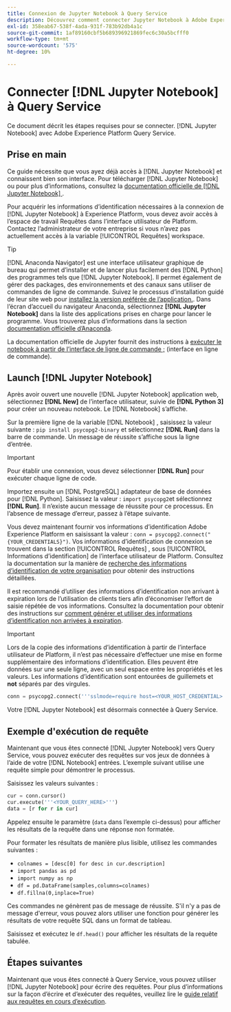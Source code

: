 ```yaml
---
title: Connexion de Jupyter Notebook à Query Service
description: Découvrez comment connecter Jupyter Notebook à Adobe Experience Platform Query Service.
exl-id: 358eab67-538f-4ada-931f-783b92db4a1c
source-git-commit: 1af89160cbf5b689396921869fec6c30a5bcfff0
workflow-type: tm+mt
source-wordcount: '575'
ht-degree: 10%

---
```


# Connecter [!DNL Jupyter Notebook] à Query Service

Ce document décrit les étapes requises pour se connecter. [!DNL Jupyter Notebook] avec Adobe Experience Platform Query Service.

## Prise en main

Ce guide nécessite que vous ayez déjà accès à [!DNL Jupyter Notebook] et connaissent bien son interface. Pour télécharger [!DNL Jupyter Notebook] ou pour plus d’informations, consultez la [documentation officielle de  [!DNL Jupyter Notebook] ](https://jupyter.org/).

Pour acquérir les informations d’identification nécessaires à la connexion de [!DNL Jupyter Notebook] à Experience Platform, vous devez avoir accès à l’espace de travail Requêtes dans l’interface utilisateur de Platform.  Contactez l’administrateur de votre entreprise si vous n’avez pas actuellement accès à la variable [!UICONTROL Requêtes] workspace.

>[!TIP]
>
>[!DNL Anaconda Navigator] est une interface utilisateur graphique de bureau qui permet d’installer et de lancer plus facilement des [!DNL Python] des programmes tels que [!DNL Jupyter Notebook]. Il permet également de gérer des packages, des environnements et des canaux sans utiliser de commandes de ligne de commande.
>Suivez le processus d’installation guidé de leur site web pour [installez la version préférée de l’application.](https://docs.anaconda.com/anaconda/install/).
>Dans l’écran d’accueil du navigateur Anaconda, sélectionnez **[!DNL Jupyter Notebook]** dans la liste des applications prises en charge pour lancer le programme.
>Vous trouverez plus d’informations dans la section [documentation officielle d’Anaconda](https://docs.anaconda.com/anaconda/navigator/).

La documentation officielle de Jupyter fournit des instructions à [exécuter le notebook à partir de l’interface de ligne de commande ;](https://docs.jupyter.org/en/latest/running.html#how-do-i-open-a-specific-notebook) (interface en ligne de commande).

## Launch [!DNL Jupyter Notebook]

Après avoir ouvert une nouvelle [!DNL Jupyter Notebook] application web, sélectionnez **[!DNL New]** de l’interface utilisateur, suivie de **[!DNL Python 3]** pour créer un nouveau notebook. Le [!DNL Notebook] s’affiche.

Sur la première ligne de la variable [!DNL Notebook] , saisissez la valeur suivante : `pip install psycopg2-binary` et sélectionnez **[!DNL Run]** dans la barre de commande. Un message de réussite s’affiche sous la ligne d’entrée.

>[!IMPORTANT]
>
>Pour établir une connexion, vous devez sélectionner **[!DNL Run]** pour exécuter chaque ligne de code.

Importez ensuite un [!DNL PostgreSQL] adaptateur de base de données pour [!DNL Python]. Saisissez la valeur : `import psycopg2`et sélectionnez **[!DNL Run]**. Il n’existe aucun message de réussite pour ce processus. En l’absence de message d’erreur, passez à l’étape suivante.

Vous devez maintenant fournir vos informations d’identification Adobe Experience Platform en saisissant la valeur : `conn = psycopg2.connect("{YOUR_CREDENTIALS}")`. Vos informations d’identification de connexion se trouvent dans la section [!UICONTROL Requêtes] , sous [!UICONTROL Informations d’identification] de l’interface utilisateur de Platform. Consultez la documentation sur la manière de [recherche des informations d’identification de votre organisation](../ui/credentials.md) pour obtenir des instructions détaillées.

Il est recommandé d’utiliser des informations d’identification non arrivant à expiration lors de l’utilisation de clients tiers afin d’économiser l’effort de saisie répétée de vos informations. Consultez la documentation pour obtenir des instructions sur [comment générer et utiliser des informations d’identification non arrivées à expiration](../ui/credentials.md#non-expiring-credentials).

>[!IMPORTANT]
>
>Lors de la copie des informations d’identification à partir de l’interface utilisateur de Platform, il n’est pas nécessaire d’effectuer une mise en forme supplémentaire des informations d’identification. Elles peuvent être données sur une seule ligne, avec un seul espace entre les propriétés et les valeurs. Les informations d’identification sont entourées de guillemets et **not** séparés par des virgules.

```python
conn = psycopg2.connect('''sslmode=require host=<YOUR_HOST_CREDENTIAL> port=80 dbname=prod:all user=<YOUR_ORGANIZATION_ID> password=<YOUR_PASSWORD>''')"
```

Votre [!DNL Jupyter Notebook] est désormais connectée à Query Service.

## Exemple d&#39;exécution de requête

Maintenant que vous êtes connecté [!DNL Jupyter Notebook] vers Query Service, vous pouvez exécuter des requêtes sur vos jeux de données à l’aide de votre [!DNL Notebook] entrées. L’exemple suivant utilise une requête simple pour démontrer le processus.

Saisissez les valeurs suivantes :

```python
cur = conn.cursor()
cur.execute('''<YOUR_QUERY_HERE>''')
data = [r for r in cur]
```

Appelez ensuite le paramètre (`data` dans l’exemple ci-dessus) pour afficher les résultats de la requête dans une réponse non formatée.

Pour formater les résultats de manière plus lisible, utilisez les commandes suivantes :

- `colnames = [desc[0] for desc in cur.description]`
- `import pandas as pd`
- `import numpy as np`
- `df = pd.DataFrame(samples,columns=colnames)`
- `df.fillna(0,inplace=True)`

Ces commandes ne génèrent pas de message de réussite. S&#39;il n&#39;y a pas de message d&#39;erreur, vous pouvez alors utiliser une fonction pour générer les résultats de votre requête SQL dans un format de tableau.

Saisissez et exécutez le `df.head()` pour afficher les résultats de la requête tabulée.

## Étapes suivantes

Maintenant que vous êtes connecté à Query Service, vous pouvez utiliser [!DNL Jupyter Notebook] pour écrire des requêtes. Pour plus d’informations sur la façon d’écrire et d’exécuter des requêtes, veuillez lire le [guide relatif aux requêtes en cours d’exécution](../best-practices/writing-queries.md).
